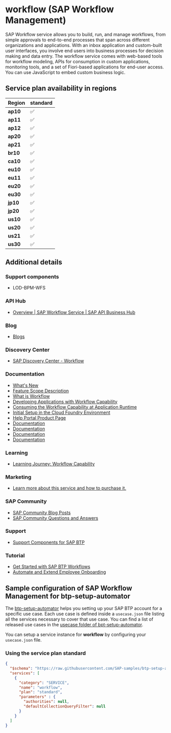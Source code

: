 # workflow (SAP Workflow Management)

SAP Workflow service allows you to build, run, and manage workflows, from simple approvals to end-to-end processes that span across different organizations and applications. With an inbox application and custom-built user interfaces, you involve end users into business processes for decision making and data entry. The workflow service comes with web-based tools for workflow modeling, APIs for consumption in custom applications, monitoring tools, and a set of Fiori-based applications for end-user access. You can use JavaScript to embed custom business logic.

## Service plan availability in regions

| Region | standard |
|--------|----------|
|  **ap10** | ✅ |
|  **ap11** | ✅ |
|  **ap12** | ✅ |
|  **ap20** | ✅ |
|  **ap21** | ✅ |
|  **br10** | ✅ |
|  **ca10** | ✅ |
|  **eu10** | ✅ |
|  **eu11** | ✅ |
|  **eu20** | ✅ |
|  **eu30** | ✅ |
|  **jp10** | ✅ |
|  **jp20** | ✅ |
|  **us10** | ✅ |
|  **us20** | ✅ |
|  **us21** | ✅ |
|  **us30** | ✅ |

## Additional details

### Support components

- LOD-BPM-WFS

### API Hub

- [Overview | SAP Workflow Service | SAP API Business Hub](https://api.sap.com/package/SAPCPWorkflowAPIs/overview)

### Blog

- [Blogs](https://blogs.sap.com/tags/73554900100800000555/)

### Discovery Center

- [SAP Discovery Center - Workflow](https://discovery-center.cloud.sap/serviceCatalog/workflow)

### Documentation

- [What's New](https://help.sap.com/doc/8c8be0fcde064d4d95e958c44bbce34c/Cloud/en-US/34a79458361c4cadb7fdac12e4294b6b.html)
- [Feature Scope Description](https://help.sap.com/doc/a78c0b1278914d8cacdee12ab4c18b63/)
- [What is Workflow](https://help.sap.com/docs/WORKFLOW/16e4ca742bd742e98184ef1e53d2ec2d/a3220658f2dc46a48e47614aa2a2c663.html)
- [Developing Applications with Workflow Capability](https://help.sap.com/docs/WORKFLOW/e157c391253b4ecd93647bf232d18a83/60ae81179050478caa4212fad4ba50f2.html)
- [Consuming the Workflow Capability at Application Runtime](https://help.sap.com/docs/WORKFLOW/e157c391253b4ecd93647bf232d18a83/e379f6b9d2354e3ba09908f736c89e2a.html)
- [Initial Setup in the Cloud Foundry Environment](https://help.sap.com/docs/WORKFLOW/e157c391253b4ecd93647bf232d18a83/fc3d44872c354742afd672aa8d9c16b4.html)
- [Help Portal Product Page](https://help.sap.com/docs/WORKFLOW)
- [Documentation](https://help.sap.com/docs/BTP/e157c391253b4ecd93647bf232d18a83/fab405aa1ec64d6e9880761a31b0cd06.html)
- [Documentation](https://help.sap.com/docs/BTP/f85276c5069a429fa37d1cd352785c25/df943e71122448caaf3c49f5ffd80627.html)
- [Documentation](https://help.sap.com/docs/WORKFLOW_SERVICE)
- [Documentation](https://www.sap.com/documents/2020/07/f8d617a4-a67d-0010-87a3-c30de2ffd8ff.html)

### Learning

- [Learning Journey: Workflow Capability](https://help.sap.com/learning-journeys/34c3e8adf5234d91b9b4cdee94b9306b)

### Marketing

- [Learn more about this service and how to purchase it.](https://launchpad.support.sap.com/#/notes/2483733)

### SAP Community

- [SAP Community Blog Posts](https://community.sap.com/search/?ct=blog&q=SAP%20Workflow%20Management)
- [SAP Community Questions and Answers](https://community.sap.com/search/?ct=qa&q=SAP%20Workflow%20Management)

### Support

- [Support Components for SAP BTP](https://launchpad.support.sap.com/#/notes/1888290)

### Tutorial

- [Get Started with SAP BTP Workflows](https://developers.sap.com/group.cp-workflow-cf.html)
- [Automate and Extend Employee Onboarding](https://developers.sap.com/mission.cp-starter-ibpm-employeeonboarding.html)

## Sample configuration of **SAP Workflow Management** for btp-setup-automator

The [btp-setup-automator](https://github.com/SAP-samples/btp-setup-automator) helps you setting up your SAP BTP account for a specific use case. Each use case is defined inside a `usecase.json` file listing all the services necessary to cover that use case. You can find a list of released use cases in the [usecase folder of bpt-setup-automator](https://github.com/SAP-samples/btp-setup-automator/tree/main/usecases).

You can setup a service instance for **workflow** by configuring your `usecase.json` file.

### Using the service plan **standard**

```json
{
  "$schema": "https://raw.githubusercontent.com/SAP-samples/btp-setup-automator/main/libs/btpsa-usecase.json",
  "services": [
    {
      "category": "SERVICE",
      "name": "workflow",
      "plan": "standard",
      "parameters" : {
        "authorities": null,
        "defaultCollectionQueryFilter": null
      }
    }
  ]
}
```
